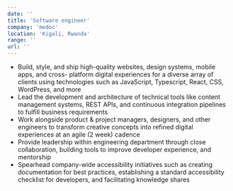 ```yaml
---
date: ''
title: 'Software engineer'
company: 'medoc'
location: 'Kigali, Rwanda'
range: ''
url: ''
---
```


- Build, style, and ship high-quality websites, design systems, mobile apps, and cross-
  platform digital experiences for a diverse array of clients using technologies such as
  JavaScript, Typescript, React, CSS, WordPress, and more
- Lead the development and architecture of technical tools like content management
  systems, REST APls, and continuous integration pipelines to fulfill business requirements
- Work alongside product & project managers, designers, and other engineers to transform
  creative concepts into refined digital experiences at an agile (2 week) cadence
- Provide leadership within engineering department through close collaboration, building
  tools to improve developer experience, and mentorship
- Spearhead company-wide accessibility initiatives such as creating documentation for best
  practices, establishing a standard accessibility checklist for developers, and facilitating
  knowledge shares
